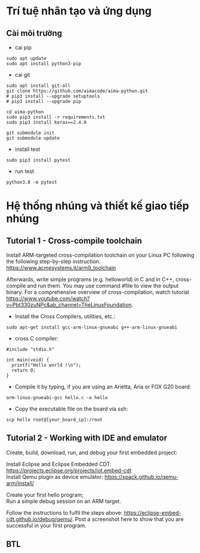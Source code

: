 # **Trí tuệ nhân tạo và ứng dụng**
## Cài môi trường
- cai pip    
```
sudo apt update
sudo apt install python3-pip
```                                                                           
- cai git                                                                       
```
sudo apt install git-all
git clone https://github.com/aimacode/aima-python.git
# pip3 install --upgrade setuptools                                             
# pip3 install --upgrade pip                         
```

```                           
cd aima-python
sudo pip3 install -r requirements.txt
sudo pip3 install keras==2.4.0
```

```
git submodule init
git submodule update
```
- install test
```
sudo pip3 install pytest
```
- run test
```
python3.8 -m pytest
```



# **Hệ thống nhúng và thiết kế giao tiếp nhúng** 

## Tutorial 1 - Cross-compile toolchain

Install ARM-targeted cross-compilation toolchain on your Linux PC following the following step-by-step instruction.
https://www.acmesystems.it/arm9_toolchain

Afterwards, write simple programs (e.g. helloworld) in C and in C++, cross-compile and run them. You may use command #file to view the output binary. 
For a comprehensive overview of cross-compilation, watch tutorial  https://www.youtube.com/watch?v=Pbt330zuNPc&ab_channel=TheLinuxFoundation.

- Install the Cross Compilers, utilities, etc.:
```
sudo apt-get install gcc-arm-linux-gnueabi g++-arm-linux-gnueabi
```
- cross C compiler:
```
#include "stdio.h"
 
int main(void) {
  printf("Hello world !\n");
  return 0;
}
```
- Compile it by typing, if you are using an Arietta, Aria or FOX G20 board:
```
arm-linux-gnueabi-gcc hello.c -o hello
```
- Copy the executable file on the board via ssh:
```
scp hello root@[your_board_ip]:/root
```

## Tutorial 2 - Working with IDE and emulator

Create, build, download, run, and debug your first embedded project:

Install Eclipse and Eclipse Embedded CDT: https://projects.eclipse.org/projects/iot.embed-cdt	
Install Qemu plugin as device emulator: https://xpack.github.io/qemu-arm/install/
	
Create your first hello program;	
Run a simple debug session on an ARM target.

Follow the instructions to fulfil the steps above: https://eclipse-embed-cdt.github.io/debug/qemu/.
Post a screenshot here to show that you are successful in your first program.


## BTL

